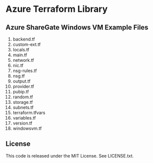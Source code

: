 # Azure Terraform Library

## Azure ShareGate Windows VM Example Files

01. backend.tf
02. custom-ext.tf
03. locals.tf
04. main.tf
05. network.tf
06. nic.tf
07. nsg-rules.tf
08. nsg.tf
09. output.tf
10. provider.tf
11. pubip.tf
12. random.tf
13. storage.tf
14. subnets.tf
15. terraform.tfvars
16. variables.tf
17. version.tf
18. windowsvm.tf

## License

This code is released under the MIT License. See LICENSE.txt.
